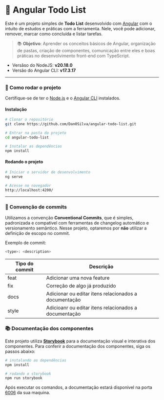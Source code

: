 # 📝 Angular Todo List

Este é um projeto simples de **Todo List** desenvolvido com [Angular](https://angular.io/) com o intuito de estudos e práticas com a ferramenta. Nele, você pode adicionar, remover, marcar como concluída e listar tarefas.

> 📚 **Objetivo**: Aprender os conceitos básicos de Angular, organização de pastas, criação de componentes, comunicação entre eles e boas práticas no desenvolvimento front-end com TypeScript.

- Versãso do NodeJS: **v20.18.0**
- Versão do Angular CLI: **v17.3.17**

---

### 🚀 Como rodar o projeto

Certifique-se de ter o [Node.js](https://nodejs.org/) e o [Angular CLI](https://angular.io/cli) instalados.

#### Instalação

```bash
# Clonar o repositório
git clone https://github.com/Dan0Silva/angular-todo-list.git

# Entrar na pasta do projeto
cd angular-todo-list

# Instalar as dependências
npm install
```

#### Rodando o projeto

```bash
# Iniciar o servidor de desenvolvimento
ng serve

# Acesse no navegador
http://localhost:4200/

```

---

### 💬 Convenção de commits

Utilizamos a convenção **Conventional Commits**, que é simples, padronizada e compatível com ferramentas de changelog automático e versionamento semântico. Nesse projeto, optaremos por **não** utilizar a definição de escopo no commit.

Exemplo de commit:

```bash
<type>: <description>
```

| Tipo do commit | Descrição                                             |
| -------------- | ----------------------------------------------------- |
| feat           | Adicionar uma nova feature                            |
| fix            | Correção de algo já produzido                         |
| docs           | Adicionar ou editar itens relacionados a documentação |
| style          | Adicioanr ou editar itens relacionados a documentação |

### 📚 Documentação dos componentes

Este projeto utiliza [**Storybook**](https://storybook.js.org/) para a documentação visual e interativa dos componentes. Para conferir a documentação dos componentes, siga os passos abaixo:

```bash
# instalando as dependências
npm install

# rodando o storybook
npm run storybook

```

Após executar os comandos, a documentação estará disponivel na porta [6006](http://localhost:6006/) da sua maquina.
